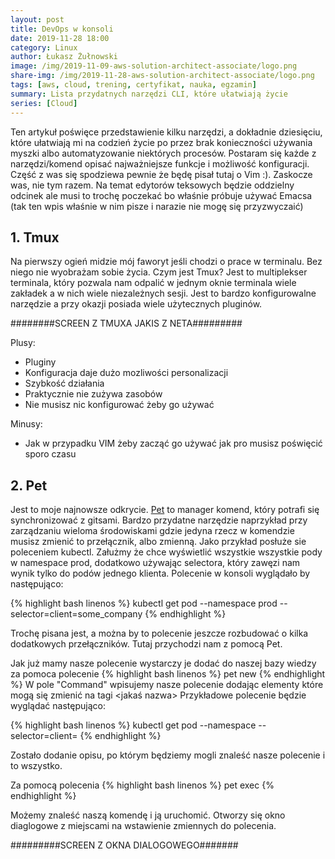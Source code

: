 ```yaml
---
layout: post
title: DevOps w konsoli
date: 2019-11-28 18:00
category: Linux
author: Łukasz Żułnowski
image: /img/2019-11-09-aws-solution-architect-associate/logo.png
share-img: /img/2019-11-28-aws-solution-architect-associate/logo.png
tags: [aws, cloud, trening, certyfikat, nauka, egzamin]
summary: Lista przydatnych narzędzi CLI, które ułatwiają życie
series: [Cloud]
---
```


Ten artykuł poświęce przedstawienie kilku narzędzi, a dokładnie dziesięciu, które ułatwiają mi na codzień życie po przez brak konieczności używania myszki albo automatyzowanie niektórych procesów. Postaram się każde z narzędzi/komend opisać najważniejsze funkcje i możliwość konfiguracji. Część z was się spodziewa pewnie że będę pisał tutaj o Vim :). Zaskocze was, nie tym razem. Na temat edytorów teksowych będzie oddzielny odcinek ale musi to trochę poczekać bo właśnie próbuje używać Emacsa (tak ten wpis właśnie w nim pisze i narazie nie mogę się przyzwyczaić)

## 1. Tmux

Na pierwszy ogień midzie mój faworyt jeśli chodzi o prace w terminalu. Bez niego nie wyobrażam sobie życia. Czym jest Tmux? Jest to multiplekser terminala, który pozwala nam odpalić w jednym oknie terminala wiele zakładek a w nich wiele niezależnych sesji. Jest to bardzo konfigurowalne narzędzie a przy okazji posiada wiele użytecznych pluginów. 

########SCREEN  Z TMUXA JAKIS Z NETA#########


Plusy:
* Pluginy
* Konfiguracja daje dużo mozliwości personalizacji
* Szybkość działania 
* Praktycznie nie zużywa zasobów
* Nie musisz nic konfigurować żeby go używać

Minusy:
* Jak w przypadku VIM żeby zacząć go używać jak pro musisz poświęcić sporo czasu




## 2. Pet

Jest to moje najnowsze odkrycie. [Pet](https://github.com/knqyf263/pet) to manager komend, który potrafi się synchronizować z gitsami. Bardzo przydatne narzędzie naprzykład przy zarządzaniu wieloma środowiskami gdzie jedyna rzecz w komendzie musisz zmienić to przełącznik, albo zmienną. Jako przykład posłuże sie poleceniem kubectl. Załużmy że chce wyświetlić wszystkie wszystkie pody w namespace prod, dodatkowo używając selectora, który zawęzi nam wynik tylko do podów jednego klienta.
Polecenie w konsoli wyglądało by następująco:

{% highlight bash linenos %}
kubectl get pod --namespace prod --selector=client=some_company
{% endhighlight %}

Trochę pisana jest, a można by to polecenie jeszcze rozbudować o kilka dodatkowych przełączników. Tutaj przychodzi nam z pomocą Pet.

Jak już mamy nasze polecenie wystarczy je dodać do naszej bazy wiedzy za pomoca polecenie 
{% highlight bash linenos %}
pet new
{% endhighlight %}
W pole "Command" wpisujemy nasze polecenie dodając elementy które mogą się zmienić na tagi <jakaś nazwa>
Przykładowe polecenie będzie wyglądać następująco:

{% highlight bash linenos %}
kubectl get pod --namespace <namespace> --selector=client=<client>
{% endhighlight %}

Zostało dodanie opisu, po którym będziemy mogli znaleść nasze polecenie i to wszystko.

Za pomocą polecenia
{% highlight bash linenos %}
pet exec
{% endhighlight %}

Możemy znaleść naszą komendę i ją uruchomić. Otworzy się okno diaglogowe z miejscami na wstawienie zmiennych do polecenia. 

#########SCREEN Z OKNA DIALOGOWEGO#######

